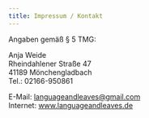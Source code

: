 ```yaml
---
title: Impressum / Kontakt
---
```

Angaben gemäß § 5 TMG:

Anja Weide\
Rheindahlener Straße 47\
41189 Mönchengladbach\
Tel.: 02166-950861

E-Mail: languageandleaves@gmail.com\
Internet: www.languageandleaves.de